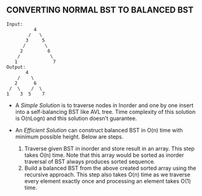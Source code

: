 ## CONVERTING NORMAL BST TO BALANCED BST

```
Input:
          4
        /   \
       3     5
      /       \
     2         6 
    /           \
   1             7
Output:
       4
    /    \
   2      6
 /  \    /  \
1    3  5    7
```

- A *Simple Solution* is to traverse nodes in Inorder and one by one insert into a self-balancing BST like AVL tree. Time complexity of this solution is O(nLogn) and this solution doesn’t guarantee.

- An *Efficient Solution* can construct balanced BST in O(n) time with minimum possible height. Below are steps.
    1. Traverse given BST in inorder and store result in an array. This step takes O(n) time. Note that this array would be sorted as inorder traversal of BST always produces sorted sequence.
    2. Build a balanced BST from the above created sorted array using the recursive approach. This step also takes O(n) time as we traverse every element exactly once and processing an element takes O(1) time.
